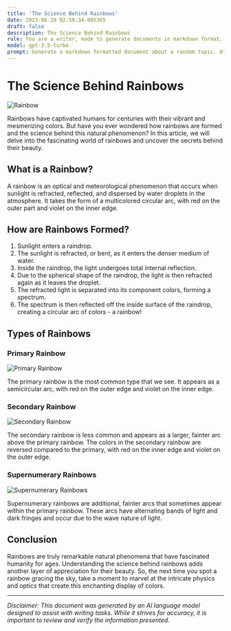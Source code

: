 ```yaml
---
title: 'The Science Behind Rainbows'
date: 2023-06-28 02:58:34.005365
draft: false
description: The Science Behind Rainbows
role: You are a writer, made to generate documents in markdown format. It is very important that all of the documents you generate are in valid markdown format.
model: gpt-3.5-turbo
prompt: Generate a markdown formatted document about a random topic. At the bottom, include a disclaimer explaining that the document was generated by you. The first line of the document should be the title. Make sure that the entire document is in proper markdown format, using a mix of various tags to make the document visually appealing.
---
```


# The Science Behind Rainbows

![Rainbow](https://image.freepik.com/free-vector/rainbow-vibrant-colors_87689-913.jpg)

Rainbows have captivated humans for centuries with their vibrant and mesmerizing colors. But have you ever wondered how rainbows are formed and the science behind this natural phenomenon? In this article, we will delve into the fascinating world of rainbows and uncover the secrets behind their beauty.

## What is a Rainbow?

A rainbow is an optical and meteorological phenomenon that occurs when sunlight is refracted, reflected, and dispersed by water droplets in the atmosphere. It takes the form of a multicolored circular arc, with red on the outer part and violet on the inner edge.

## How are Rainbows Formed?

1. Sunlight enters a raindrop.
2. The sunlight is refracted, or bent, as it enters the denser medium of water.
3. Inside the raindrop, the light undergoes total internal reflection.
4. Due to the spherical shape of the raindrop, the light is then refracted again as it leaves the droplet.
5. The refracted light is separated into its component colors, forming a spectrum.
6. The spectrum is then reflected off the inside surface of the raindrop, creating a circular arc of colors - a rainbow!

## Types of Rainbows

### Primary Rainbow

![Primary Rainbow](https://image.freepik.com/free-vector/beautiful-scene-with-rainbow-blue-sky_52683-36729.jpg)

The primary rainbow is the most common type that we see. It appears as a semicircular arc, with red on the outer edge and violet on the inner edge.

### Secondary Rainbow

![Secondary Rainbow](https://image.freepik.com/free-vector/rainbow-meadow_52683-34900.jpg)

The secondary rainbow is less common and appears as a larger, fainter arc above the primary rainbow. The colors in the secondary rainbow are reversed compared to the primary, with red on the inner edge and violet on the outer edge.

### Supernumerary Rainbows

![Supernumerary Rainbows](https://image.freepik.com/free-vector/horizontal-scene-with-rainbows-sky_52683-40923.jpg)

Supernumerary rainbows are additional, fainter arcs that sometimes appear within the primary rainbow. These arcs have alternating bands of light and dark fringes and occur due to the wave nature of light.

## Conclusion

Rainbows are truly remarkable natural phenomena that have fascinated humanity for ages. Understanding the science behind rainbows adds another layer of appreciation for their beauty. So, the next time you spot a rainbow gracing the sky, take a moment to marvel at the intricate physics and optics that create this enchanting display of colors.

---

*Disclaimer: This document was generated by an AI language model designed to assist with writing tasks. While it strives for accuracy, it is important to review and verify the information presented.*